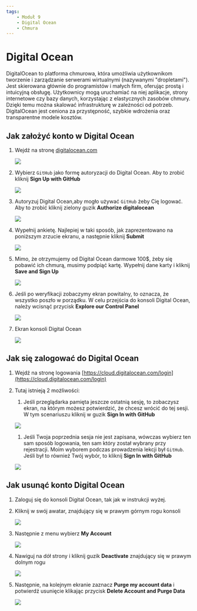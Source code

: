 ```yaml
---
tags:
    - Moduł 9
    - Digital Ocean
    - Chmura
---
```

# Digital Ocean

DigitalOcean to platforma chmurowa, która umożliwia użytkownikom tworzenie i zarządzanie serwerami wirtualnymi (nazywanymi "dropletami"). Jest skierowana głównie do programistów i małych firm, oferując prostą i intuicyjną obsługę. Użytkownicy mogą uruchamiać na niej aplikacje, strony internetowe czy bazy danych, korzystając z elastycznych zasobów chmury. Dzięki temu można skalować infrastrukturę w zależności od potrzeb. DigitalOcean jest ceniona za przystępność, szybkie wdrożenia oraz transparentne modele kosztów.

## Jak założyć konto w Digital Ocean

1. Wejdź na stronę [digitalocean.com](https://www.digitalocean.com/)

    ![](./assets/digital_ocean__create_account__main.png)

1. Wybierz `GitHub` jako formę autoryzacji do Digital Ocean. Aby to zrobić kliknij **Sign Up with GitHub**

    ![](./assets/digital_ocean__create_account__auth_options.png)

1. Autoryzuj Digital Ocean,aby mogło używać `GitHub` żeby Cię logować. Aby to zrobić kliknij zielony guzik **Authorize digitalocean**

    ![](./assets/digital_ocean__create_account__authorize.png)

1. Wypełnij ankietę. Najlepiej w taki sposób, jak zaprezentowano na poniższym zrzucie ekranu, a następnie kliknij **Submit**

    ![](./assets/digital_ocean__create_account__survey.png)

1. Mimo, że otrzymujemy od Digital Ocean darmowe 100$, żeby się pobawić ich chmurą, musimy podpiąć kartę. Wypełnij dane karty i kliknij **Save and Sign Up**

    ![](./assets/digital_ocean__create_account__card_details.png)

1. Jeśli po weryfikacji zobaczymy ekran powitalny, to oznacza, że wszystko poszło w porządku. W celu przejścia do konsoli Digital Ocean, należy wcisnąć przycisk **Explore our Control Panel**

    ![](./assets/digital_ocean__create_account__welcome.png)

1. Ekran konsoli Digital Ocean

    ![](./assets/digital_ocean__console.png)

## Jak się zalogować do Digital Ocean

1. Wejdź na stronę logowania [https://cloud.digitalocean.com/login](https://cloud.digitalocean.com/login)

1. Tutaj istnieją 2 możliwości:
    1. Jeśli przeglądarka pamięta jeszcze ostatnią sesję, to zobaczysz ekran, na którym możesz potwierdzić, że chcesz wrócić do tej sesji. 
    W tym scenariuszu kliknij w guzik **Sign In with GitHub**

    ![](./assets/digital_ocean__login__confirm.png)

    1. Jeśli Twoja poprzednia sesja nie jest zapisana, wówczas wybierz ten sam sposób logowania, ten sam który został wybrany przy rejestracji.
    Moim wyborem podczas prowadzenia lekcji był `GitHub`. Jeśli był to
    również Twój wybór, to kliknij **Sign In with GitHub**

    ![](./assets/digital_ocean__login__new.png)

## Jak usunąć konto Digital Ocean

1. Zaloguj się do konsoli Digital Ocean, tak jak w instrukcji wyżej.
1. Kliknij w swój awatar, znajdujący się w prawym górnym rogu konsoli

    ![](./assets/digital_ocean__delete_account__user_settings.png)

1. Następnie z menu wybierz **My Account**

    ![](./assets/digital_ocean__delete_account__user_menu.png)

1. Nawiguj na dół strony i kliknij guzik **Deactivate** znajdujący się w prawym dolnym rogu

    ![](./assets/digital_ocean__delete_account__deactivate.png)

1. Następnie, na kolejnym ekranie zaznacz **Purge my account data** i potwierdź usunięcie klikając przycisk **Delete Account and Purge Data**

    ![](./assets/digital_ocean__delete_account__purge.png)
